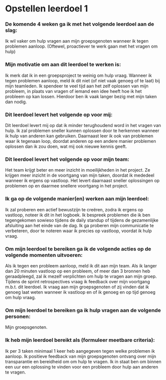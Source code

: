 # Opstellen leerdoel 1

### De komende 4 weken ga ik met het volgende leerdoel aan de slag:

Ik wil vaker om hulp vragen aan mijn groepsgenoten wanneer ik tegen problemen aanloop. (Oftewel, proactiever te werk gaan met het vragen om hulp)

### Mijn motivatie om aan dit leerdoel te werken is:

Ik merk dat ik in een groepsproject te weinig om hulp vraag. Wanneer ik tegen problemen aanloop, meld ik dit niet (of niet vaak genoeg of te laat) bij mijn teamleden. Ik spendeer te veel tijd aan het zelf oplossen van mijn probleem, in plaats van vragen of iemand een idee heeft hoe ik het probleem op kan lossen. Hierdoor ben ik vaak langer bezig met mijn taken dan nodig.

### Dit leerdoel levert het volgende op voor mij:

Dit leerdoel levert mij op dat ik minder terughoudend word in het vragen van hulp. Ik zal problemen sneller kunnen oplossen door te herkennen wanneer ik hulp van anderen kan gebruiken. Daarnaast leer ik ook van problemen waar ik tegenaan loop, doordat anderen op een andere manier problemen oplossen dan ik zou doen, wat mij ook nieuwe kennis geeft.

### Dit leerdoel levert het volgende op voor mijn team:

Het team krijgt beter en meer inzicht in moeilijkheden in het project. Ze krijgen meer inzicht in de voortgang van mijn taken, doordat ik mededeel wanneer ik ergens op vastloop. Het levert daarnaast sneller oplossingen op problemen op en daarmee snellere voortgang in het project.

### Ik ga op de volgende manier(en) werken aan mijn leerdoel:

Ik zal proberen een actief bewustzijn te creëren, zodra ik ergens op vastloop, noteer ik dit in het logboek.
Ik bespreek problemen die ik ben tegengekomen sowieso tijdens de daily standup of tijdens de gezamenlijke afsluiting aan het einde van de dag.
Ik ga proberen mijn communicatie te verbeteren, door te noteren waar ik precies op vastloop, voordat ik hulp vraag.

### Om mijn leerdoel te bereiken ga ik de volgende acties op de volgende momenten uitvoeren:

Als ik tegen een probleem aanloop, meld ik dit aan mijn team.
Als ik langer dan 20 minuten vastloop op een probleem, of meer dan 3 bronnen heb geraadpleegd, zal ik mezelf verplichten om hulp te vragen aan mijn groep.
Tijdens de sprint retrospectives vraag ik feedback over mijn voortgang m.b.t. dit leerdoel. Ik vraag aan mijn groepsgenoten of zij vinden dat ik genoeg laat weten wanneer ik vastloop en of ik genoeg en op tijd genoeg om hulp vraag.

### Om mijn leerdoel te bereiken ga ik hulp vragen aan de volgende personen:

Mijn groepsgenoten.

### Ik heb mijn leerdoel bereikt als (formuleer meetbare criteria):

Ik per 3 taken minimaal 1 keer heb aangegeven tegen welke problemen ik aanloop.
Ik positieve feedback van mijn groepsgenoten ontvang over mijn transparantie en bereidheid om om hulp te vragen.
Ik in staat ben om binnen een uur een oplossing te vinden voor een probleem door hulp aan anderen te vragen.
